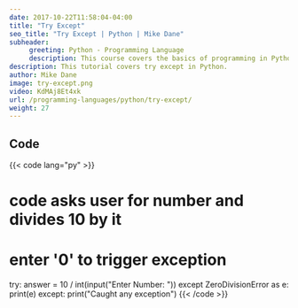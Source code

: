 ```yaml
---
date: 2017-10-22T11:58:04-04:00
title: "Try Except"
seo_title: "Try Except | Python | Mike Dane"
subheader:
     greeting: Python - Programming Language
     description: This course covers the basics of programming in Python. Work your way through the videos/articles and I'll teach you everything you need to know to start your programming journey!
description: This tutorial covers try except in Python.
author: Mike Dane
image: try-except.png
video: KdMAj8Et4xk
url: /programming-languages/python/try-except/
weight: 27
---
```


## Code

{{< code lang="py" >}}
# code asks user for number and divides 10 by it
# enter '0' to trigger exception
try:
    answer = 10 / int(input("Enter Number: "))
except ZeroDivisionError as e:
    print(e)
except:
    print("Caught any exception")
{{< /code >}}